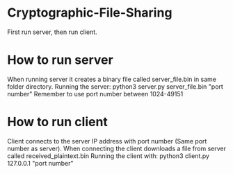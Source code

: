 # Cryptographic-File-Sharing

First run server, then run client.

# How to run server

When running server it creates a binary file called server_file.bin in same folder directory.
Running the server: python3 server.py server_file.bin "port number"
Remember to use port number between 1024-49151

# How to run client

Client connects to the server IP address with port number (Same port number as server). When connecting the client downloads a file from server called received_plaintext.bin
Running the client with: python3 client.py 127.0.0.1 "port number"
